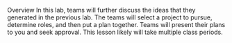 Overview
In this lab, teams will further discuss the ideas that they generated in the previous lab. The teams will select a project to pursue, determine roles, and then put a plan together. Teams will present their plans to you and seek approval. This lesson likely will take multiple class periods.
